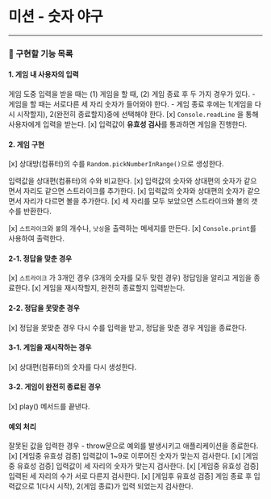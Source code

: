 # 미션 - 숫자 야구

---

### 🚀 구현할 기능 목록

#### 1. 게임 내 사용자의 입력

게임 도중 입력을 받을 때는 (1) 게임을 할 때, (2) 게임 종료 후 두 가지 경우가 있다. - 게임을 할 때는 서로다른 세 자리 숫자가 들어와야 한다. - 게임 종료 후에는 1(게임을 다시 시작할지), 2(완전히 종료할지)중에 선택해야 한다.
[x] `Console.readLine` 을 통해 사용자에게 입력을 받는다.
[x] 입력값이 **유효성 검사**를 통과하면 게임을 진행한다.

#### 2. 게임 구현

[x] 상대방(컴퓨터)의 수를 `Random.pickNumberInRange()`으로 생성한다.

입력값을 상대편(컴퓨터)의 수와 비교한다.
[x] 입력값의 숫자와 상대편의 숫자가 같으면서 자리도 같으면 스트라이크를 추가한다.
[x] 입력값의 숫자와 상대편의 숫자가 같으면서 자리가 다르면 볼을 추가한다.
[x] 세 자리를 모두 보았으면 스트라이크와 볼의 갯수를 반환한다.

[x] `스트라이크`와 `볼`의 개수나, `낫싱`을 출력하는 메세지를 만든다.
[x] `Console.print`를 사용하여 출력한다.

#### 2-1. 정답을 맞춘 경우

[x] `스트라이크` 가 3개인 경우 (3개의 숫자를 모두 맞힌 경우) 정답임을 알리고 게임을 종료한다.
[x] 게임을 재시작할지, 완전히 종료할지 입력받는다.

#### 2-2. 정답을 못맞춘 경우

[x] 정답을 못맞춘 경우 다시 수를 입력을 받고, 정답을 맞춘 경우 게임을 종료한다.

#### 3-1. 게임을 재시작하는 경우

[x] 상대편(컴퓨터)의 숫자를 다시 생성한다.

#### 3-2. 게임이 완전히 종료된 경우

[x] play() 메서드를 끝낸다.

#### 예외 처리

잘못된 값을 입력한 경우 - throw문으로 예외를 발생시키고 애플리케이션을 종료한다.
[x] [게임중 유효성 검증] 입력값이 1~9로 이루어진 숫자가 맞는지 검사한다.
[x] [게임중 유효성 검증] 입력값이 세 자리의 숫자가 맞는지 검사한다.
[x] [게임중 유효성 검증] 입력된 세 자리의 수가 서로 다른지 검사한다.
[x] [게임후 유효성 검증] 게임 종료 후 입력값으로 1(다시 시작), 2(게임 종료)가 입력 되었는지 검사한다.
